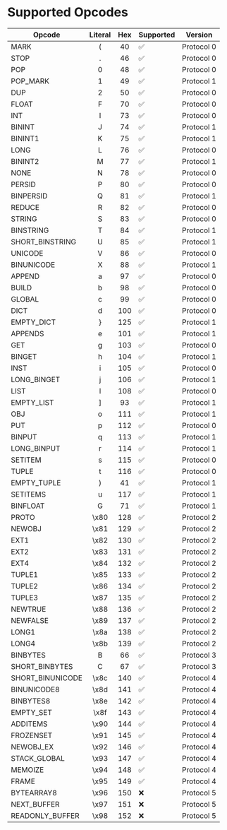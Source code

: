 # Supported Opcodes

| Opcode              | Literal | Hex    | Supported | Version       |
|---------------------|:-------:|:------:|-----------|---------------|
|  MARK               |  (      |  40    |  ✅        |  Protocol 0   |
|  STOP               |  .      |  46    |  ✅        |  Protocol 0   |
|  POP                |  0      |  48    |  ✅        |  Protocol 0   |
|  POP_MARK           |  1      |  49    |  ✅        |  Protocol 1   |
|  DUP                |  2      |  50    |  ✅        |  Protocol 0   |
|  FLOAT              |  F      |  70    |  ✅        |  Protocol 0   |
|  INT                |  I      |  73    |  ✅        |  Protocol 0   |
|  BININT             |  J      |  74    |  ✅        |  Protocol 1   |
|  BININT1            |  K      |  75    |  ✅        |  Protocol 1   |
|  LONG               |  L      |  76    |  ✅        |  Protocol 0   |
|  BININT2            |  M      |  77    |  ✅        |  Protocol 1   |
|  NONE               |  N      |  78    |  ✅        |  Protocol 0   |
|  PERSID             |  P      |  80    |  ✅        |  Protocol 0   |
|  BINPERSID          |  Q      |  81    |  ✅        |  Protocol 1   |
|  REDUCE             |  R      |  82    |  ✅        |  Protocol 0   |
|  STRING             |  S      |  83    |  ✅        |  Protocol 0   |
|  BINSTRING          |  T      |  84    |  ✅        |  Protocol 1   |
|  SHORT_BINSTRING    |  U      |  85    |  ✅        |  Protocol 1   |
|  UNICODE            |  V      |  86    |  ✅        |  Protocol 0   |
|  BINUNICODE         |  X      |  88    |  ✅        |  Protocol 1   |
|  APPEND             |  a      |  97    |  ✅        |  Protocol 0   |
|  BUILD              |  b      |  98    |  ✅        |  Protocol 0   |
|  GLOBAL             |  c      |  99    |  ✅        |  Protocol 0   |
|  DICT               |  d      |  100   |  ✅        |  Protocol 0   |
|  EMPTY_DICT         |  }      |  125   |  ✅        |  Protocol 1   |
|  APPENDS            |  e      |  101   |  ✅        |  Protocol 1   |
|  GET                |  g      |  103   |  ✅        |  Protocol 0   |
|  BINGET             |  h      |  104   |  ✅        |  Protocol 1   |
|  INST               |  i      |  105   |  ✅        |  Protocol 0   |
|  LONG_BINGET        |  j      |  106   |  ✅        |  Protocol 1   |
|  LIST               |  l      |  108   |  ✅        |  Protocol 0   |
|  EMPTY_LIST         |  ]      |  93    |  ✅        |  Protocol 1   |
|  OBJ                |  o      |  111   |  ✅        |  Protocol 1   |
|  PUT                |  p      |  112   |  ✅        |  Protocol 0   |
|  BINPUT             |  q      |  113   |  ✅        |  Protocol 1   |
|  LONG_BINPUT        |  r      |  114   |  ✅        |  Protocol 1   |
|  SETITEM            |  s      |  115   |  ✅        |  Protocol 0   |
|  TUPLE              |  t      |  116   |  ✅        |  Protocol 0   |
|  EMPTY_TUPLE        |  )      |  41    |  ✅        |  Protocol 1   |
|  SETITEMS           |  u      |  117   |  ✅        |  Protocol 1   |
|  BINFLOAT           |  G      |  71    |  ✅        |  Protocol 1   |
|  PROTO              |  \x80   |  128   |  ✅        |  Protocol 2   |
|  NEWOBJ             |  \x81   |  129   |  ✅        |  Protocol 2   |
|  EXT1               |  \x82   |  130   |  ✅        |  Protocol 2   |
|  EXT2               |  \x83   |  131   |  ✅        |  Protocol 2   |
|  EXT4               |  \x84   |  132   |  ✅        |  Protocol 2   |
|  TUPLE1             |  \x85   |  133   |  ✅        |  Protocol 2   |
|  TUPLE2             |  \x86   |  134   |  ✅        |  Protocol 2   |
|  TUPLE3             |  \x87   |  135   |  ✅        |  Protocol 2   |
|  NEWTRUE            |  \x88   |  136   |  ✅        |  Protocol 2   |
|  NEWFALSE           |  \x89   |  137   |  ✅        |  Protocol 2   |
|  LONG1              |  \x8a   |  138   |  ✅        |  Protocol 2   |
|  LONG4              |  \x8b   |  139   |  ✅        |  Protocol 2   |
|  BINBYTES           |  B      |  66    |  ✅        |  Protocol 3   |
|  SHORT_BINBYTES     |  C      |  67    |  ✅        |  Protocol 3   |
|  SHORT_BINUNICODE   |  \x8c   |  140   |  ✅        |  Protocol 4   |
|  BINUNICODE8        |  \x8d   |  141   |  ✅        |  Protocol 4   |
|  BINBYTES8          |  \x8e   |  142   |  ✅        |  Protocol 4   |
|  EMPTY_SET          |  \x8f   |  143   |  ✅        |  Protocol 4   |
|  ADDITEMS           |  \x90   |  144   |  ✅        |  Protocol 4   |
|  FROZENSET          |  \x91   |  145   |  ✅        |  Protocol 4   |
|  NEWOBJ_EX          |  \x92   |  146   |  ✅        |  Protocol 4   |
|  STACK_GLOBAL       |  \x93   |  147   |  ✅        |  Protocol 4   |
|  MEMOIZE            |  \x94   |  148   |  ✅        |  Protocol 4   |
|  FRAME              |  \x95   |  149   |  ✅        |  Protocol 4   |
|  BYTEARRAY8         |  \x96   |  150   |  ❌        |  Protocol 5   |
|  NEXT_BUFFER        |  \x97   |  151   |  ❌        |  Protocol 5   |
|  READONLY_BUFFER    |  \x98   |  152   |  ❌        |  Protocol 5   |